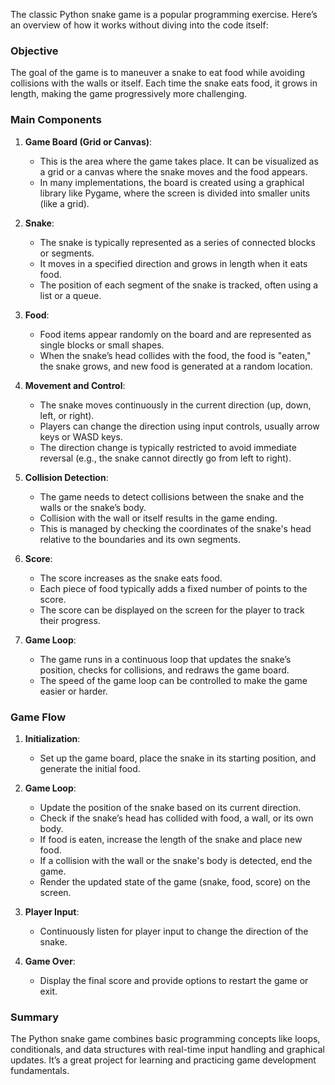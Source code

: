 The classic Python snake game is a popular programming exercise. Here’s an overview of how it works without diving into the code itself:

### Objective
The goal of the game is to maneuver a snake to eat food while avoiding collisions with the walls or itself. Each time the snake eats food, it grows in length, making the game progressively more challenging.

### Main Components

1. **Game Board (Grid or Canvas)**:
   - This is the area where the game takes place. It can be visualized as a grid or a canvas where the snake moves and the food appears.
   - In many implementations, the board is created using a graphical library like Pygame, where the screen is divided into smaller units (like a grid).

2. **Snake**:
   - The snake is typically represented as a series of connected blocks or segments.
   - It moves in a specified direction and grows in length when it eats food.
   - The position of each segment of the snake is tracked, often using a list or a queue.

3. **Food**:
   - Food items appear randomly on the board and are represented as single blocks or small shapes.
   - When the snake’s head collides with the food, the food is "eaten," the snake grows, and new food is generated at a random location.

4. **Movement and Control**:
   - The snake moves continuously in the current direction (up, down, left, or right).
   - Players can change the direction using input controls, usually arrow keys or WASD keys.
   - The direction change is typically restricted to avoid immediate reversal (e.g., the snake cannot directly go from left to right).

5. **Collision Detection**:
   - The game needs to detect collisions between the snake and the walls or the snake’s body.
   - Collision with the wall or itself results in the game ending.
   - This is managed by checking the coordinates of the snake's head relative to the boundaries and its own segments.

6. **Score**:
   - The score increases as the snake eats food.
   - Each piece of food typically adds a fixed number of points to the score.
   - The score can be displayed on the screen for the player to track their progress.

7. **Game Loop**:
   - The game runs in a continuous loop that updates the snake’s position, checks for collisions, and redraws the game board.
   - The speed of the game loop can be controlled to make the game easier or harder.

### Game Flow

1. **Initialization**:
   - Set up the game board, place the snake in its starting position, and generate the initial food.
   
2. **Game Loop**:
   - Update the position of the snake based on its current direction.
   - Check if the snake’s head has collided with food, a wall, or its own body.
   - If food is eaten, increase the length of the snake and place new food.
   - If a collision with the wall or the snake's body is detected, end the game.
   - Render the updated state of the game (snake, food, score) on the screen.

3. **Player Input**:
   - Continuously listen for player input to change the direction of the snake.

4. **Game Over**:
   - Display the final score and provide options to restart the game or exit.

### Summary
The Python snake game combines basic programming concepts like loops, conditionals, and data structures with real-time input handling and graphical updates. It’s a great project for learning and practicing game development fundamentals.